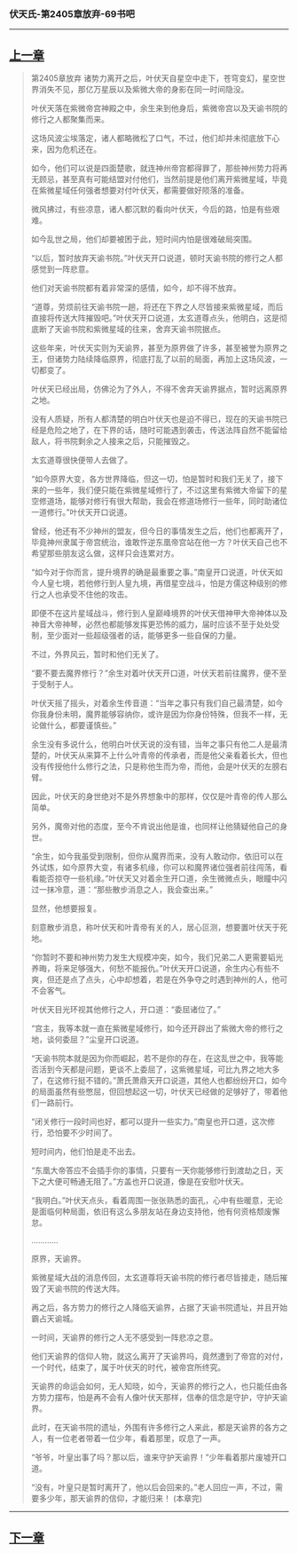 ### 伏天氏-第2405章放弃-69书吧

--------
[上一章](./5bbf5be5a6130b92e2858f8cd835953d.md)
--------


>
>
>
>第2405章放弃
>诸势力离开之后，叶伏天自星空中走下，苍穹变幻，星空世界消失不见，那亿万星辰以及紫微大帝的身影在同一时间隐没。
>
>叶伏天落在紫微帝宫神殿之中，余生来到他身后，紫微帝宫以及天谕书院的修行之人都聚集而来。
>
>这场风波尘埃落定，诸人都略微松了口气，不过，他们却并未彻底放下心来，因为危机还在。
>
>如今，他们可以说是四面楚歌，就连神州帝宫都得罪了，那些神州势力将再无顾忌，甚至真有可能结盟对付他们，当然前提是他们离开紫微星域，毕竟在紫微星域任何强者想要对付叶伏天，都需要做好陨落的准备。
>
>微风拂过，有些凉意，诸人都沉默的看向叶伏天，今后的路，怕是有些艰难。
>
>如今乱世之局，他们却要被困于此，短时间内怕是很难破局突围。
>
>“以后，暂时放弃天谕书院。”叶伏天开口说道，顿时天谕书院的修行之人都感觉到一阵悲意。
>
>他们对天谕书院都有着非常深的感情，如今，却不得不放弃。
>
>“道尊，劳烦前往天谕书院一趟，将还在下界之人尽皆接来紫微星域，而后直接将传送大阵摧毁吧。”叶伏天开口说道，太玄道尊点头，他明白，这是彻底断了天谕书院和紫微星域的往来，舍弃天谕书院据点。
>
>这些年来，叶伏天实则为天谕界，甚至为原界做了许多，甚至被誉为原界之王，但诸势力陆续降临原界，彻底打乱了以前的局面，再加上这场风波，一切都变了。
>
>叶伏天已经出局，仿佛沦为了外人，不得不舍弃天谕界据点，暂时远离原界之地。
>
>没有人质疑，所有人都清楚的明白叶伏天也是迫不得已，现在的天谕书院已经是危险之地了，在下界的话，随时可能遇到袭击，传送法阵自然不能留给敌人，将书院剩余之人接来之后，只能摧毁之。
>
>太玄道尊很快便带人去做了。
>
>“如今原界大变，各方世界降临，但这一切，怕是暂时和我们无关了，接下来的一些年，我们便只能在紫微星域修行了，不过这里有紫微大帝留下的星空修道场，能够对修行有很大帮助，我会在修道场修行一些年，同时助诸位一道修行。”叶伏天开口说道。
>
>曾经，他还有不少神州的盟友，但今日的事情发生之后，他们也都离开了，毕竟神州隶属于帝宫统治，谁敢忤逆东凰帝宫站在他一方？叶伏天自己也不希望那些朋友这么做，这样只会连累对方。
>
>“如今对于你而言，提升境界的确是最重要之事。”南皇开口说道，叶伏天如今人皇七境，若他修行到人皇九境，再借星空战斗，怕是方儒这种级别的修行之人也承受不住他的攻击。
>
>即便不在这片星域战斗，修行到人皇巅峰境界的叶伏天借神甲大帝神体以及神音大帝神琴，必然也都能够发挥更恐怖的威力，届时应该不至于处处受制，至少面对一些超级强者的话，能够更多一些自保的力量。
>
>不过，外界风云，暂时和他们无关了。
>
>“要不要去魔界修行？”余生对着叶伏天开口道，叶伏天若前往魔界，便不至于受制于人。
>
>叶伏天摇了摇头，对着余生传音道：“当年之事只有我们自己最清楚，如今你我身份未明，魔界能够容纳你，或许是因为你身份特殊，但我不一样，无论做什么，都要谨慎些。”
>
>余生没有多说什么，他明白叶伏天说的没有错，当年之事只有他二人是最清楚的，叶伏天从来算不上什么叶青帝的传承者，而是他父亲看着长大，但也没有传授他什么修行之法，只是称他生而为帝，而他，会是叶伏天的左膀右臂。
>
>因此，叶伏天的身世绝对不是外界想象中的那样，仅仅是叶青帝的传人那么简单。
>
>另外，魔帝对他的态度，至今不肯说出他是谁，也同样让他猜疑他自己的身世。
>
>“余生，如今我虽受到限制，但你从魔界而来，没有人敢动你，依旧可以在外试炼，如今原界大变，有诸多机缘，你可以和魔界诸位强者前往闯荡，看看能否掠夺一些机缘。”叶伏天又对着余生开口道，余生微微点头，眼瞳中闪过一抹冷意，道：“那些散步消息之人，我会查出来。”
>
>显然，他想要报复。
>
>刻意散步消息，称叶伏天和叶青帝有关的人，居心叵测，想要置叶伏天于死地。
>
>“你暂时不要和神州势力发生大规模冲突，如今，我们兄弟二人更需要韬光养晦，将来足够强大，何愁不能报仇。”叶伏天开口说道，余生内心有些不爽，但还是点了点头，心中却想着，若是在外争夺之时遇到神州的人，他可不会客气。
>
>叶伏天目光环视其他修行之人，开口道：“委屈诸位了。”
>
>“宫主，我等本就一直在紫微星域修行，如今还开辟出了紫微大帝的修行之地，谈何委屈？”尘皇开口说道。
>
>“天谕书院本就是因为你而崛起，若不是你的存在，在这乱世之中，我等能否活到今天都是问题，更谈不上委屈了，这紫微星域，可比九界之地大多了，在这修行挺不错的。”萧氏萧鼎天开口说道，其他人也都纷纷开口，如今的局面虽然有些憋屈，但回想起这一切，叶伏天已经做的足够好了，带着他们一路前行。
>
>“闭关修行一段时间也好，都可以提升一些实力。”南皇也开口道，这次修行，恐怕要不少时间了。
>
>短时间内，他们怕是走不出去。
>
>“东凰大帝答应不会插手你的事情，只要有一天你能够修行到渡劫之日，天下之大便可畅通无阻了。”方盖也开口说道，像是在安慰叶伏天。
>
>“我明白。”叶伏天点头，看着周围一张张熟悉的面孔，心中有些暖意，无论是面临何种局面，依旧有这么多朋友站在身边支持他，他有何资格颓废懈怠。
>
>…………
>
>原界，天谕界。
>
>紫微星域大战的消息传回，太玄道尊将天谕书院的修行者尽皆接走，随后摧毁了天谕书院的传送大阵。
>
>再之后，各方势力的修行之人降临天谕界，占据了天谕书院遗址，并且开始霸占天谕城。
>
>一时间，天谕界的修行之人无不感受到一阵悲凉之意。
>
>他们天谕界的信仰人物，就这么离开了天谕界吗，竟然遭到了帝宫的对付，一个时代，结束了，属于叶伏天的时代，被帝宫所终究。
>
>天谕界的命运会如何，无人知晓，如今，天谕界的修行之人，也只能任由各方势力摆布，怕是再不会有人像叶伏天那样，信奉的信念是守护，守护天谕界。
>
>此时，在天谕书院的遗址，外围有许多修行之人来此，都是天谕界的各方之人，有一位老者带着一位少年，看着那里，叹息了一声。
>
>“爷爷，叶皇出事了吗？那以后，谁来守护天谕界！”少年看着那片废墟开口道。
>
>“没有，叶皇只是暂时离开了，他以后会回来的。”老人回应一声，不过，需要多少年，那天谕界的信仰，才能归来！
>(本章完)
>
>

--------
[下一章](./7aa4d23f6a08e34c5443e8b7976a02e2.md)
--------
